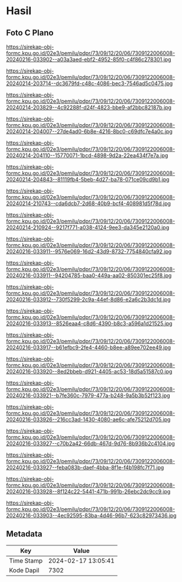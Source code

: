 # Hasil

## Foto C Plano

https://sirekap-obj-formc.kpu.go.id/02e3/pemilu/pdpr/73/09/12/20/06/7309122006008-20240216-033902--a03a3aed-ebf2-4952-85f0-c4f86c278301.jpg

https://sirekap-obj-formc.kpu.go.id/02e3/pemilu/pdpr/73/09/12/20/06/7309122006008-20240214-203714--dc3679fd-c48c-4086-bec3-7546ad5c0475.jpg

https://sirekap-obj-formc.kpu.go.id/02e3/pemilu/pdpr/73/09/12/20/06/7309122006008-20240214-203829--4c92288f-d24f-4823-bbe9-af2bbc82187b.jpg

https://sirekap-obj-formc.kpu.go.id/02e3/pemilu/pdpr/73/09/12/20/06/7309122006008-20240214-204007--27de4ad0-6b8e-4216-8bc0-c69dfc7e4a0c.jpg

https://sirekap-obj-formc.kpu.go.id/02e3/pemilu/pdpr/73/09/12/20/06/7309122006008-20240214-204110--15770071-1bcd-4898-9d2a-22ea434f7e7a.jpg

https://sirekap-obj-formc.kpu.go.id/02e3/pemilu/pdpr/73/09/12/20/06/7309122006008-20240214-204843--81119fb4-5beb-4d27-ba78-071ce09cd9b1.jpg

https://sirekap-obj-formc.kpu.go.id/02e3/pemilu/pdpr/73/09/12/20/06/7309122006008-20240214-210743--cda6dcb7-2d68-40b9-bcf4-408981d5f78d.jpg

https://sirekap-obj-formc.kpu.go.id/02e3/pemilu/pdpr/73/09/12/20/06/7309122006008-20240214-210924--9217f771-a038-4124-9ee3-da345e2120a0.jpg

https://sirekap-obj-formc.kpu.go.id/02e3/pemilu/pdpr/73/09/12/20/06/7309122006008-20240216-033911--9576e069-16d2-43d9-8732-7754840cfa92.jpg

https://sirekap-obj-formc.kpu.go.id/02e3/pemilu/pdpr/73/09/12/20/06/7309122006008-20240216-033911--94204785-baa0-449a-aa02-850301ec25f8.jpg

https://sirekap-obj-formc.kpu.go.id/02e3/pemilu/pdpr/73/09/12/20/06/7309122006008-20240216-033912--730f5299-2c9a-44ef-8d86-e2a6c2b3dc1d.jpg

https://sirekap-obj-formc.kpu.go.id/02e3/pemilu/pdpr/73/09/12/20/06/7309122006008-20240216-033913--8526eaa4-c8d6-4390-b8c3-a596a1d21525.jpg

https://sirekap-obj-formc.kpu.go.id/02e3/pemilu/pdpr/73/09/12/20/06/7309122006008-20240216-033917--b61efbc9-2fe4-4460-b8ee-a89ee702ee49.jpg

https://sirekap-obj-formc.kpu.go.id/02e3/pemilu/pdpr/73/09/12/20/06/7309122006008-20240216-033920--8ed2bbeb-d921-4405-ac53-18d5a51587c0.jpg

https://sirekap-obj-formc.kpu.go.id/02e3/pemilu/pdpr/73/09/12/20/06/7309122006008-20240216-033921--b7fe360c-7979-477a-b248-9a5b3b52f123.jpg

https://sirekap-obj-formc.kpu.go.id/02e3/pemilu/pdpr/73/09/12/20/06/7309122006008-20240216-033926--216cc3ad-1430-4080-ae6c-afe75212d705.jpg

https://sirekap-obj-formc.kpu.go.id/02e3/pemilu/pdpr/73/09/12/20/06/7309122006008-20240216-033927--c70b2a42-66db-467d-9d76-8b936b2c4104.jpg

https://sirekap-obj-formc.kpu.go.id/02e3/pemilu/pdpr/73/09/12/20/06/7309122006008-20240216-033927--feba083b-daef-4bba-8f1e-f4b198fc7f71.jpg

https://sirekap-obj-formc.kpu.go.id/02e3/pemilu/pdpr/73/09/12/20/06/7309122006008-20240216-033928--8f124c22-5441-471b-991b-26ebc2dc9cc9.jpg

https://sirekap-obj-formc.kpu.go.id/02e3/pemilu/pdpr/73/09/12/20/06/7309122006008-20240216-033903--4ec92595-83ba-4d46-96b7-623c82973436.jpg


## Metadata

| Key        | Value               |
| ---------- | ------------------- |
| Time Stamp | 2024-02-17 13:05:41 |
| Kode Dapil | 7302                |



